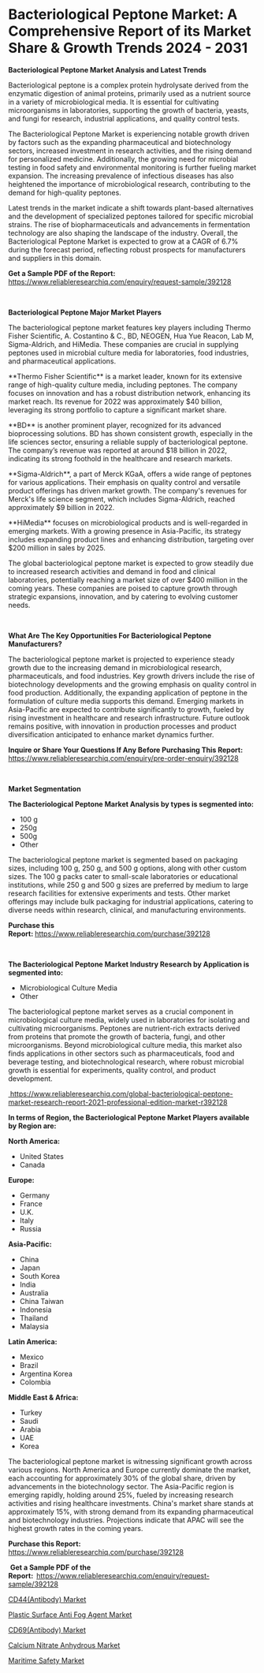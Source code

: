<p><h1>Bacteriological Peptone Market: A Comprehensive Report of its Market Share & Growth Trends 2024 - 2031</h1></p><p><strong>Bacteriological Peptone Market Analysis and Latest Trends</strong></p>
<p><p>Bacteriological peptone is a complex protein hydrolysate derived from the enzymatic digestion of animal proteins, primarily used as a nutrient source in a variety of microbiological media. It is essential for cultivating microorganisms in laboratories, supporting the growth of bacteria, yeasts, and fungi for research, industrial applications, and quality control tests.</p><p>The Bacteriological Peptone Market is experiencing notable growth driven by factors such as the expanding pharmaceutical and biotechnology sectors, increased investment in research activities, and the rising demand for personalized medicine. Additionally, the growing need for microbial testing in food safety and environmental monitoring is further fueling market expansion. The increasing prevalence of infectious diseases has also heightened the importance of microbiological research, contributing to the demand for high-quality peptones.</p><p>Latest trends in the market indicate a shift towards plant-based alternatives and the development of specialized peptones tailored for specific microbial strains. The rise of biopharmaceuticals and advancements in fermentation technology are also shaping the landscape of the industry. Overall, the Bacteriological Peptone Market is expected to grow at a CAGR of 6.7% during the forecast period, reflecting robust prospects for manufacturers and suppliers in this domain.</p></p>
<p><strong>Get a Sample PDF of the Report:&nbsp;</strong> <a href="https://www.reliableresearchiq.com/enquiry/request-sample/392128?utm_campaign=1088&utm_medium=2&utm_source=Github&utm_content=ia&utm_term=26102024&utm_id=bacteriological-peptone">https://www.reliableresearchiq.com/enquiry/request-sample/392128</a></p>
<p>&nbsp;</p>
<p><strong>Bacteriological Peptone Major Market Players</strong></p>
<p><p>The bacteriological peptone market features key players including Thermo Fisher Scientific, A. Costantino & C., BD, NEOGEN, Hua Yue Reacon, Lab M, Sigma-Aldrich, and HiMedia. These companies are crucial in supplying peptones used in microbial culture media for laboratories, food industries, and pharmaceutical applications.</p><p>**Thermo Fisher Scientific** is a market leader, known for its extensive range of high-quality culture media, including peptones. The company focuses on innovation and has a robust distribution network, enhancing its market reach. Its revenue for 2022 was approximately $40 billion, leveraging its strong portfolio to capture a significant market share.</p><p>**BD** is another prominent player, recognized for its advanced bioprocessing solutions. BD has shown consistent growth, especially in the life sciences sector, ensuring a reliable supply of bacteriological peptone. The company’s revenue was reported at around $18 billion in 2022, indicating its strong foothold in the healthcare and research markets.</p><p>**Sigma-Aldrich**, a part of Merck KGaA, offers a wide range of peptones for various applications. Their emphasis on quality control and versatile product offerings has driven market growth. The company's revenues for Merck's life science segment, which includes Sigma-Aldrich, reached approximately $9 billion in 2022.</p><p>**HiMedia** focuses on microbiological products and is well-regarded in emerging markets. With a growing presence in Asia-Pacific, its strategy includes expanding product lines and enhancing distribution, targeting over $200 million in sales by 2025.</p><p>The global bacteriological peptone market is expected to grow steadily due to increased research activities and demand in food and clinical laboratories, potentially reaching a market size of over $400 million in the coming years. These companies are poised to capture growth through strategic expansions, innovation, and by catering to evolving customer needs.</p></p>
<p>&nbsp;</p>
<p><strong>What Are The Key Opportunities For Bacteriological Peptone Manufacturers?</strong></p>
<p><p>The bacteriological peptone market is projected to experience steady growth due to the increasing demand in microbiological research, pharmaceuticals, and food industries. Key growth drivers include the rise of biotechnology developments and the growing emphasis on quality control in food production. Additionally, the expanding application of peptone in the formulation of culture media supports this demand. Emerging markets in Asia-Pacific are expected to contribute significantly to growth, fueled by rising investment in healthcare and research infrastructure. Future outlook remains positive, with innovation in production processes and product diversification anticipated to enhance market dynamics further.</p></p>
<p><strong>Inquire or Share Your Questions If Any Before Purchasing This Report:</strong> <a href="https://www.reliableresearchiq.com/enquiry/pre-order-enquiry/392128?utm_campaign=1088&utm_medium=2&utm_source=Github&utm_content=ia&utm_term=26102024&utm_id=bacteriological-peptone">https://www.reliableresearchiq.com/enquiry/pre-order-enquiry/392128</a></p>
<p>&nbsp;</p>
<p><strong>Market Segmentation</strong></p>
<p><strong>The Bacteriological Peptone Market Analysis by types is segmented into:</strong></p>
<p><ul><li>100 g</li><li>250g</li><li>500g</li><li>Other</li></ul></p>
<p><p>The bacteriological peptone market is segmented based on packaging sizes, including 100 g, 250 g, and 500 g options, along with other custom sizes. The 100 g packs cater to small-scale laboratories or educational institutions, while 250 g and 500 g sizes are preferred by medium to large research facilities for extensive experiments and tests. Other market offerings may include bulk packaging for industrial applications, catering to diverse needs within research, clinical, and manufacturing environments.</p></p>
<p><strong>Purchase this Report:&nbsp;</strong><a href="https://www.reliableresearchiq.com/purchase/392128?utm_campaign=1088&utm_medium=2&utm_source=Github&utm_content=ia&utm_term=26102024&utm_id=bacteriological-peptone">https://www.reliableresearchiq.com/purchase/392128</a></p>
<p>&nbsp;</p>
<p><strong>The Bacteriological Peptone Market Industry Research by Application is segmented into:</strong></p>
<p><ul><li>Microbiological Culture Media</li><li>Other</li></ul></p>
<p><p>The bacteriological peptone market serves as a crucial component in microbiological culture media, widely used in laboratories for isolating and cultivating microorganisms. Peptones are nutrient-rich extracts derived from proteins that promote the growth of bacteria, fungi, and other microorganisms. Beyond microbiological culture media, this market also finds applications in other sectors such as pharmaceuticals, food and beverage testing, and biotechnological research, where robust microbial growth is essential for experiments, quality control, and product development.</p></p>
<p><a href="https://www.reliableresearchiq.com/global-bacteriological-peptone-market-research-report-2021-professional-edition-market-r392128?utm_campaign=1088&utm_medium=2&utm_source=Github&utm_content=ia&utm_term=26102024&utm_id=bacteriological-peptone">&nbsp;https://www.reliableresearchiq.com/global-bacteriological-peptone-market-research-report-2021-professional-edition-market-r392128</a></p>
<p><strong>In terms of Region, the Bacteriological Peptone Market Players available by Region are:</strong></p>
<p>
    <p> <strong> North America: </strong>
        <ul>
            <li>United States</li>
            <li>Canada</li>
        </ul>
        </p> 
    <p> <strong> Europe: </strong>
        <ul>
            <li>Germany</li>
            <li>France</li>
            <li>U.K.</li>
            <li>Italy</li>
            <li>Russia</li>
        </ul>
        </p> 
    <p> <strong> Asia-Pacific: </strong>
        <ul>
            <li>China</li>
            <li>Japan</li>
            <li>South Korea</li>
            <li>India</li>
            <li>Australia</li>
            <li>China Taiwan</li>
            <li>Indonesia</li>
            <li>Thailand</li>
            <li>Malaysia</li>
        </ul>
        </p> 
    <p> <strong> Latin America: </strong>
        <ul>
            <li>Mexico</li>
            <li>Brazil</li>
            <li>Argentina Korea</li>
            <li>Colombia</li>
        </ul>
        </p> 
    <p> <strong> Middle East & Africa: </strong>
        <ul>
            <li>Turkey</li>
            <li>Saudi</li>
            <li>Arabia</li>
            <li>UAE</li>
            <li>Korea</li>
        </ul>
    </p>
    </p>
<p><p>The bacteriological peptone market is witnessing significant growth across various regions. North America and Europe currently dominate the market, each accounting for approximately 30% of the global share, driven by advancements in the biotechnology sector. The Asia-Pacific region is emerging rapidly, holding around 25%, fueled by increasing research activities and rising healthcare investments. China's market share stands at approximately 15%, with strong demand from its expanding pharmaceutical and biotechnology industries. Projections indicate that APAC will see the highest growth rates in the coming years.</p></p>
<p><strong>Purchase this Report: </strong><a href="https://www.reliableresearchiq.com/purchase/392128?utm_campaign=1088&utm_medium=2&utm_source=Github&utm_content=ia&utm_term=26102024&utm_id=bacteriological-peptone">https://www.reliableresearchiq.com/purchase/392128</a></p>
<p>&nbsp;<strong>Get a Sample PDF of the Report:&nbsp;&nbsp;</strong><a href="https://www.reliableresearchiq.com/enquiry/request-sample/392128?utm_campaign=1088&utm_medium=2&utm_source=Github&utm_content=ia&utm_term=26102024&utm_id=bacteriological-peptone">https://www.reliableresearchiq.com/enquiry/request-sample/392128</a></p>
<p><strong></strong></p>
<p><p><a href="https://www.linkedin.com/pulse/in-depth-analysis-global-cd44antibody-market-scope-its-rapid-growing-ophuc?utm_campaign=1088&utm_medium=2&utm_source=Github&utm_content=ia&utm_term=26102024&utm_id=bacteriological-peptone">CD44(Antibody) Market</a></p><p><a href="https://github.com/wydramppetrox/Market-Research-Report-List-1/blob/main/plastic-surface-anti-fog-agent-market.md?utm_campaign=1088&utm_medium=2&utm_source=Github&utm_content=ia&utm_term=26102024&utm_id=bacteriological-peptone">Plastic Surface Anti Fog Agent Market</a></p><p><a href="https://www.linkedin.com/pulse/evolution-cd69antibody-market-key-shifts-from-2024-2031-mileele-cbw5c?utm_campaign=1088&utm_medium=2&utm_source=Github&utm_content=ia&utm_term=26102024&utm_id=bacteriological-peptone">CD69(Antibody) Market</a></p><p><a href="https://github.com/vitacbq/Market-Research-Report-List-1/blob/main/calcium-nitrate-anhydrous-market.md?utm_campaign=1088&utm_medium=2&utm_source=Github&utm_content=ia&utm_term=26102024&utm_id=bacteriological-peptone">Calcium Nitrate Anhydrous Market</a></p><p><a href="https://issuu.com/reportprime-2/docs/maritime-safety-market-size-2030.pp_d31c5110c82140?utm_campaign=1088&utm_medium=2&utm_source=Github&utm_content=ia&utm_term=26102024&utm_id=bacteriological-peptone">Maritime Safety Market</a></p></p>